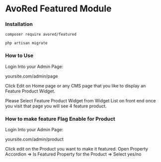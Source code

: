 # AvoRed Featured Module

### Installation

    composer require avored/featured 
    
    php artisan migrate

### How to Use

Login Into your Admin Page:

yoursite.com/admin/page

Click Edit on Home page or any CMS page that you like to display an Feature Product Widget.

Please Select Feature Product Widget from Widget List on front end once you visit that page you will see 4 feature product.

### How to make feature Flag Enable for Product

Login Into your Admin Page:

yoursite.com/admin/product

Click edit on the Product you want to make it featured. Open Property Accordion => Is Featured Property for the Product => Select yes/no

